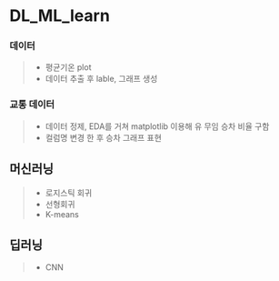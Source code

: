 ﻿# DL_ML_learn

 ### 데이터
 >* 평균기온 plot
 >* 데이터 추출 후 lable, 그래프 생성

 ### 교통 데이터
 >* 데이터 정제, EDA를 거쳐 matplotlib 이용해 유 무임 승차 비율 구함
 >* 컬럼명 변경 한 후 승차 그래프 표현

## 머신러닝
>* 로지스틱 회귀
>* 선형회귀
>* K-means

## 딥러닝
>* CNN




